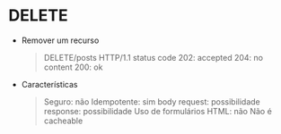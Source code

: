 <h1>DELETE</h1>

- Remover um recurso
    > DELETE/posts HTTP/1.1
    > status code
        202: accepted
        204: no content
        200: ok

- Características 
    > Seguro: não
    > Idempotente: sim
    > body 
        request: possibilidade
        response: possibilidade
    > Uso de formulários HTML: não
    > Não é cacheable